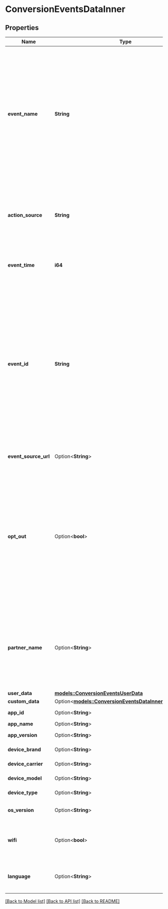 # ConversionEventsDataInner

## Properties

Name | Type | Description | Notes
------------ | ------------- | ------------- | -------------
**event_name** | **String** | <p>The type of the user event. Please use the right event_name otherwise the event won't be accepted and show up correctly in reports.   <ul>   <li><code>add_to_cart</code></li>   <li><code>checkout</code></li>   <li><code>custom</code></li>   <li><code>lead</code></li>   <li><code>page_visit</code></li>   <li><code>search</code></li>   <li><code>signup</code></li>   <li><code>view_category</code></li>   <li><code>watch_video</code></li>   </ul> </p>  | 
**action_source** | **String** | <p>   The source indicating where the conversion event occurred.   <ul>     <li><code>app_android</code></li>     <li><code>app_ios</code></li>     <li><code>web</code></li>     <li><code>offline</code></li>   </ul> </p>  | 
**event_time** | **i64** | The time when the event happened. Unix timestamp in seconds. | 
**event_id** | **String** | A unique id string that identifies this event and can be used for deduping between events ingested via both the conversion API and Pinterest tracking. Without this, event's data is likely to be double counted and will cause report metric inflation. Third-party vendors make sure this field is updated on both Pinterest tag and Conversions API side before rolling out template for Conversions API. | 
**event_source_url** | Option<**String**> | URL of the web conversion event. | [optional]
**opt_out** | Option<**bool**> | When action_source is web or offline, it defines whether the user has opted out of tracking for web conversion events. While when action_source is app_android or app_ios, it defines whether the user has enabled Limit Ad Tracking on their iOS device, or opted out of Ads Personalization on their Android device. | [optional]
**partner_name** | Option<**String**> | The third party partner name responsible to send the event to Conversions API on behalf of the advertiser. The naming convention is \"ss-partnername\" lowercase. E.g ‘ss-shopify’ | [optional]
**user_data** | [**models::ConversionEventsUserData**](ConversionEventsUserData.md) |  | 
**custom_data** | Option<[**models::ConversionEventsDataInnerCustomData**](ConversionEvents_data_inner_custom_data.md)> |  | [optional]
**app_id** | Option<**String**> | The app store app ID. | [optional]
**app_name** | Option<**String**> | Name of the app. | [optional]
**app_version** | Option<**String**> | Version of the app. | [optional]
**device_brand** | Option<**String**> | Brand of the user device. | [optional]
**device_carrier** | Option<**String**> | User device's mobile carrier. | [optional]
**device_model** | Option<**String**> | Model of the user device. | [optional]
**device_type** | Option<**String**> | Type of the user device. | [optional]
**os_version** | Option<**String**> | Version of the device operating system. | [optional]
**wifi** | Option<**bool**> | Whether the event occurred when the user device was connected to wifi. | [optional]
**language** | Option<**String**> | Two-character ISO-639-1 language code indicating the user's language. | [optional]

[[Back to Model list]](../README.md#documentation-for-models) [[Back to API list]](../README.md#documentation-for-api-endpoints) [[Back to README]](../README.md)


